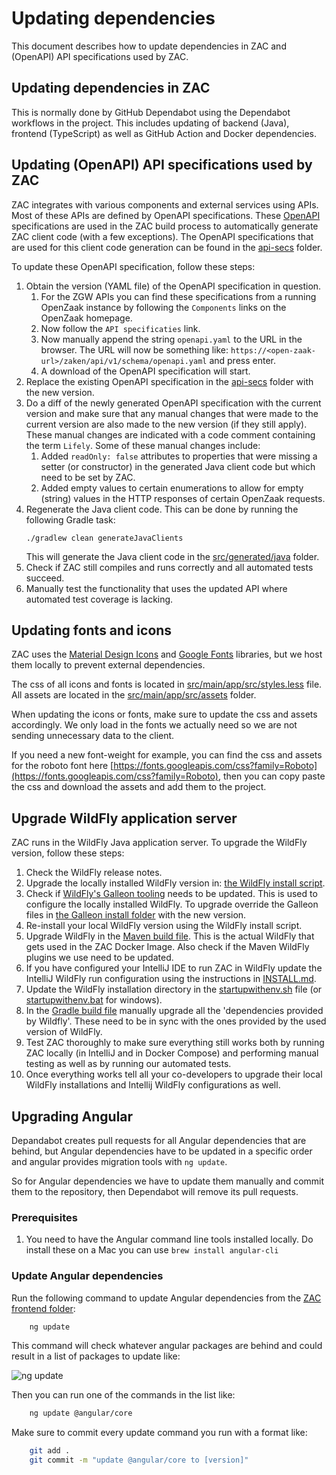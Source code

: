 # Updating dependencies

This document describes how to update dependencies in ZAC and (OpenAPI) API specifications used by ZAC.

## Updating dependencies in ZAC

This is normally done by GitHub Dependabot using the Dependabot workflows in the project.
This includes updating of backend (Java), frontend (TypeScript) as well as GitHub Action and Docker dependencies.

## Updating (OpenAPI) API specifications used by ZAC

ZAC integrates with various components and external services using APIs.
Most of these APIs are defined by OpenAPI specifications.
These [OpenAPI](https://www.openapis.org/) specifications are used in the ZAC build process to automatically generate ZAC client code
(with a few exceptions).
The OpenAPI specifications that are used for this client code generation can be found
in the [api-secs](../../src/main/resources/api-specs) folder.

To update these OpenAPI specification, follow these steps:

1. Obtain the version (YAML file) of the OpenAPI specification in question.
   1. For the ZGW APIs you can find these specifications from a running OpenZaak instance
by following the `Components` links on the OpenZaak homepage.
   2. Now follow the `API specificaties` link.
   3. Now manually append the string `openapi.yaml` to the URL in the browser. The URL will now be
something like: `https://<open-zaak-url>/zaken/api/v1/schema/openapi.yaml` and press enter.
   4. A download of the OpenAPI specification will start.
2. Replace the existing OpenAPI specification in the [api-secs](../../src/main/resources/api-specs) folder with the new version.
3. Do a diff of the newly generated OpenAPI specification with the current version and make sure that
any manual changes that were made to the current version are also made to the new version (if they still apply).
These manual changes are indicated with a code comment containing the term `Lifely`.
Some of these manual changes include:
   1. Added `readOnly: false` attributes to properties that were missing a setter (or constructor) in the generated
Java client code but which need to be set by ZAC.
   2. Added empty values to certain enumerations to allow for empty (string) values in the HTTP responses
of certain OpenZaak requests.
4. Regenerate the Java client code. This can be done by running the following Gradle task:
   ```shell
   ./gradlew clean generateJavaClients
   ```
   This will generate the Java client code in the [src/generated/java](../../src/generated/java) folder.
5. Check if ZAC still compiles and runs correctly and all automated tests succeed.
6. Manually test the functionality that uses the updated API where automated test coverage is lacking.

## Updating fonts and icons

ZAC uses the [Material Design Icons](https://materialdesignicons.com/) and [Google Fonts](https://fonts.google.com/) libraries, but we host them locally to prevent external dependencies.

The css of all icons and fonts is located in [src/main/app/src/styles.less](../../src/main/app/src/styles.less) file.
All assets are located in the [src/main/app/src/assets](../../src/main/app/src/assets) folder.

When updating the icons or fonts, make sure to update the css and assets accordingly. We only load in the fonts we actually need so we are not sending unnecessary data to the client.

If you need a new font-weight for example, you can find the css and assets for the roboto font here [https://fonts.googleapis.com/css?family=Roboto](https://fonts.googleapis.com/css?family=Roboto), then you can copy paste the css and download the assets and add them to the project.

## Upgrade WildFly application server

ZAC runs in the WildFly Java application server. To upgrade the WildFly version, follow these steps:

1. Check the WildFly release notes.
2. Upgrade the locally installed WildFly version in: [the WildFly install script](../../scripts/wildfly/install-wildfly.sh).
3. Check if [WildFly's Galleon tooling](https://github.com/wildfly/galleon) needs to be updated. This is used to configure the locally
installed WildFly. To upgrade override the Galleon files in [the Galleon install folder](../../scripts/wildfly/galleon) with the new version.
4. Re-install your local WildFly version using the WildFly install script.
5. Upgrade WildFly in the [Maven build file](../../pom.xml). This is the actual WildFly that gets
used in the ZAC Docker Image. Also check if the Maven WildFly plugins we use need to be updated.
6. If you have configured your IntelliJ IDE to run ZAC in WildFly update the IntelliJ WildFly run configuration
using the instructions in [INSTALL.md](INSTALL.md).
7. Update the WildFly installation directory in the [startupwithenv.sh](../../startupwithenv.sh) file (or [startupwithenv.bat](../../startupwithenv.bat) for windows).
8. In the [Gradle build file](../../build.gradle.kts) manually upgrade all the 'dependencies provided by Wildfly'.
These need to be in sync with the ones provided by the used version of WildFly.
9. Test ZAC thoroughly to make sure everything still works both by running ZAC locally (in IntelliJ and in Docker Compose)
and performing manual testing as well as by running our automated tests.
10. Once everything works tell all your co-developers to upgrade their local WildFly installations and
Intellij WildFly configurations as well.

## Upgrading Angular

Depandabot creates pull requests for all Angular dependencies that are behind, but Angular dependencies have to be updated in a specific order and angular provides migration tools with `ng update`.

So for Angular dependencies we have to update them manually and commit them to the repository, then Dependabot will remove its pull requests.

### Prerequisites

1. You need to have the Angular command line tools installed locally. Do install these on a Mac you can use
   `brew install angular-cli`

### Update Angular dependencies

Run the following command to update Angular dependencies from the [ZAC frontend folder](../../src/main/app):

```bash
    ng update
```
This command will check whatever angular packages are behind and could result in a list of packages to update like:

![ng update](./attachments/ng-update.png)

Then you can run one of the commands in the list like:

```bash
    ng update @angular/core
```

Make sure to commit every update command you run with a format like:

```bash
    git add .
    git commit -m "update @angular/core to [version]"
```
